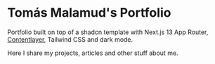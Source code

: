 # Tomás Malamud's Portfolio

Portfolio built on top of a shadcn template with Next.js 13 App Router, [Contentlayer](https://contentlayer.dev), Tailwind CSS and dark mode.

Here I share my projects, articles and other stuff about me. 